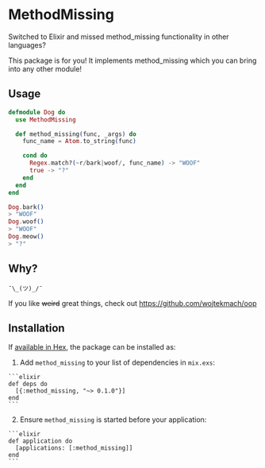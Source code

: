 # MethodMissing

Switched to Elixir and missed method_missing functionality in other languages?

This package is for you! It implements method_missing which you can bring into any other module!

## Usage

```elixir
defmodule Dog do
  use MethodMissing

  def method_missing(func, _args) do
    func_name = Atom.to_string(func)

    cond do
      Regex.match?(~r/bark|woof/, func_name) -> "WOOF"
      true -> "?"
    end
  end
end

Dog.bark()
> "WOOF"
Dog.woof()
> "WOOF"
Dog.meow()
> "?"

```

## Why?

`¯\_(ツ)_/¯`

If you like ~~weird~~ great things, check out https://github.com/wojtekmach/oop

## Installation

If [available in Hex](https://hex.pm/docs/publish), the package can be installed as:

  1. Add `method_missing` to your list of dependencies in `mix.exs`:

    ```elixir
    def deps do
      [{:method_missing, "~> 0.1.0"}]
    end
    ```

  2. Ensure `method_missing` is started before your application:

    ```elixir
    def application do
      [applications: [:method_missing]]
    end
    ```

